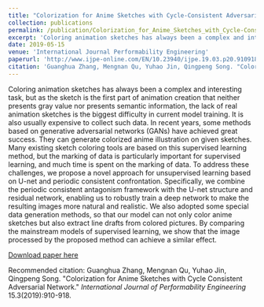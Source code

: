 ```yaml
---
title: "Colorization for Anime Sketches with Cycle-Consistent Adversarial Network"
collection: publications
permalink: /publication/Colorization_for_Anime_Sketches_with_Cycle-Consistent_Adversarial_Network
excerpt: 'Coloring animation sketches has always been a complex and interesting task, but as the sketch is the first part of animation creation that neither presents gray value nor presents semantic information, the lack of real animation sketches is the biggest difficulty in current model training. It is also usually expensive to collect such data. In recent years, some methods based on generative adversarial networks (GANs) have achieved great success. They can generate colorized anime illustration on given sketches. Many existing sketch coloring tools are based on this supervised learning method, but the marking of data is particularly important for supervised learning, and much time is spent on the marking of data. To address these challenges, we propose a novel approach for unsupervised learning based on U-net and periodic consistent confrontation. Specifically, we combine the periodic consistent antagonism framework with the U-net structure and residual network, enabling us to robustly train a deep network to make the resulting images more natural and realistic. We also adopted some special data generation methods, so that our model can not only color anime sketches but also extract line drafts from colored pictures. By comparing the mainstream models of supervised learning, we show that the image processed by the proposed method can achieve a similar effect.'
date: 2019-05-15
venue: 'International Journal Performability Engineering'
paperurl: 'http://www.ijpe-online.com/EN/10.23940/ijpe.19.03.p20.910918'
citation: 'Guanghua Zhang, Mengnan Qu, Yuhao Jin, Qingpeng Song. "Colorization for Anime Sketches with Cycle Consistent Adversarial Network." <i>International Journal of Performability Engineering</i> 15.3(2019):910-918.'
---
```

Coloring animation sketches has always been a complex and interesting task, but as the sketch is the first part of animation creation that neither presents gray value nor presents semantic information, the lack of real animation sketches is the biggest difficulty in current model training. It is also usually expensive to collect such data. In recent years, some methods based on generative adversarial networks (GANs) have achieved great success. They can generate colorized anime illustration on given sketches. Many existing sketch coloring tools are based on this supervised learning method, but the marking of data is particularly important for supervised learning, and much time is spent on the marking of data. To address these challenges, we propose a novel approach for unsupervised learning based on U-net and periodic consistent confrontation. Specifically, we combine the periodic consistent antagonism framework with the U-net structure and residual network, enabling us to robustly train a deep network to make the resulting images more natural and realistic. We also adopted some special data generation methods, so that our model can not only color anime sketches but also extract line drafts from colored pictures. By comparing the mainstream models of supervised learning, we show that the image processed by the proposed method can achieve a similar effect.

[Download paper here](https://research.quanfita.cn/files/Colorization_for_Anime_Sketches_with_Cycle-Consistent_Adversarial_Network.pdf)

Recommended citation: Guanghua Zhang, Mengnan Qu, Yuhao Jin, Qingpeng Song. "Colorization for Anime Sketches with Cycle Consistent Adversarial Network." <i>International Journal of Performability Engineering</i> 15.3(2019):910-918.